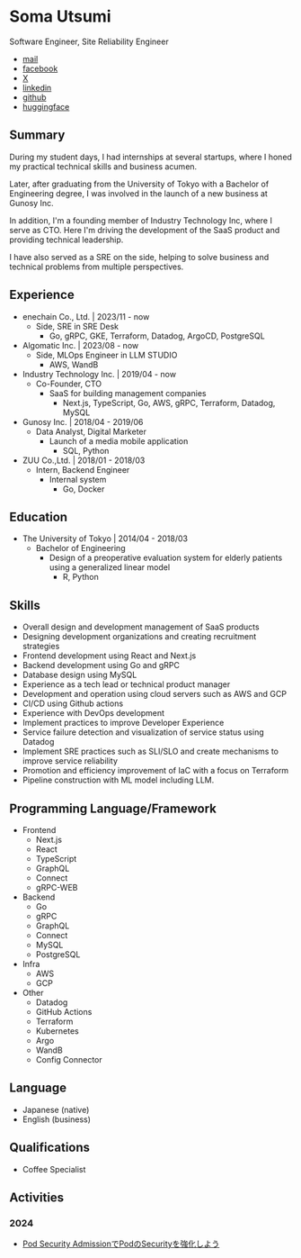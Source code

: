 # Soma Utsumi
Software Engineer, Site Reliability Engineer
- [mail](soma03432303@gmail.com)
- [facebook](https://www.facebook.com/soma.utsumi)
- [X](https://twitter.com/soma00333)
- [linkedin](https://www.linkedin.com/in/soma-utsumi-278a87178/)
- [github](https://github.com/soma00333)
- [huggingface](https://huggingface.co/soma00333)

## Summary 
During my student days, I had internships at several startups, where I honed my practical technical skills and business acumen.

Later, after graduating from the University of Tokyo with a Bachelor of Engineering degree, I was involved in the launch of a new business at Gunosy Inc.

In addition, I'm a founding member of Industry Technology Inc, where I serve as CTO. Here I'm driving the development of the SaaS product and providing technical leadership.

I have also served as a SRE on the side, helping to solve business and technical problems from multiple perspectives.

## Experience
- enechain Co., Ltd. \| 2023/11 - now
  - Side, SRE in SRE Desk
    - Go, gRPC, GKE, Terraform, Datadog, ArgoCD, PostgreSQL
- Algomatic Inc. \| 2023/08 - now
  - Side, MLOps Engineer in LLM STUDIO
    - AWS, WandB
- Industry Technology Inc. \| 2019/04 - now
  - Co-Founder, CTO
    - SaaS for building management companies 
      - Next.js, TypeScript, Go, AWS, gRPC, Terraform, Datadog, MySQL
- Gunosy Inc. \| 2018/04 - 2019/06
  - Data Analyst, Digital Marketer
    - Launch of a media mobile application
      - SQL, Python
- ZUU Co.,Ltd. \| 2018/01 - 2018/03
  - Intern, Backend Engineer 
    - Internal system
      - Go, Docker
        
## Education
- The University of Tokyo \| 2014/04 - 2018/03
  - Bachelor of Engineering
    - Design of a preoperative evaluation system for elderly patients using a generalized linear model
      - R, Python
  
## Skills
- Overall design and development management of SaaS products
- Designing development organizations and creating recruitment strategies
- Frontend development using React and Next.js
- Backend development using Go and gRPC
- Database design using MySQL
- Experience as a tech lead or technical product manager
- Development and operation using cloud servers such as AWS and GCP
- CI/CD using Github actions
- Experience with DevOps development
- Implement practices to improve Developer Experience
- Service failure detection and visualization of service status using Datadog
- Implement SRE practices such as SLI/SLO and create mechanisms to improve service reliability
- Promotion and efficiency improvement of IaC with a focus on Terraform
- Pipeline construction with ML model including LLM.

## Programming Language/Framework
- Frontend
  - Next.js
  - React
  - TypeScript
  - GraphQL
  - Connect
  - gRPC-WEB
- Backend
  - Go
  - gRPC
  - GraphQL
  - Connect
  - MySQL
  - PostgreSQL
- Infra
  - AWS
  - GCP
- Other
  - Datadog
  - GitHub Actions
  - Terraform
  - Kubernetes
  - Argo
  - WandB
  - Config Connector

## Language
- Japanese (native)
- English (business)

## Qualifications
- Coffee Specialist

## Activities
### 2024
- [Pod Security AdmissionでPodのSecurityを強化しよう](https://techblog.enechain.com/entry/pod-security-admission)





